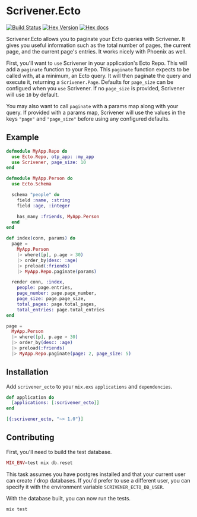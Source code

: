 # Scrivener.Ecto

[![Build Status](https://travis-ci.org/drewolson/scrivener_ecto.svg?branch=master)](https://travis-ci.org/drewolson/scrivener_ecto) [![Hex Version](http://img.shields.io/hexpm/v/scrivener_ecto.svg?style=flat)](https://hex.pm/packages/scrivener_ecto) [![Hex docs](http://img.shields.io/badge/hex.pm-docs-green.svg?style=flat)](https://hexdocs.pm/scrivener_ecto)

Scrivener.Ecto allows you to paginate your Ecto queries with Scrivener. It gives you useful information such as the total number of pages, the current page, and the current page's entries. It works nicely with Phoenix as well.

First, you'll want to `use` Scrivener in your application's Ecto Repo. This will add a `paginate` function to your Repo. This `paginate` function expects to be called with, at a minimum, an Ecto query. It will then paginate the query and execute it, returning a `Scrivener.Page`. Defaults for `page_size` can be configued when you `use` Scrivener. If no `page_size` is provided, Scrivener will use `10` by default.

You may also want to call `paginate` with a params map along with your query. If provided with a params map, Scrivener will use the values in the keys `"page"` and `"page_size"` before using any configured defaults.

## Example

```elixir
defmodule MyApp.Repo do
  use Ecto.Repo, otp_app: :my_app
  use Scrivener, page_size: 10
end
```

```elixir
defmodule MyApp.Person do
  use Ecto.Schema

  schema "people" do
    field :name, :string
    field :age, :integer

    has_many :friends, MyApp.Person
  end
end
```

```elixir
def index(conn, params) do
  page =
    MyApp.Person
    |> where([p], p.age > 30)
    |> order_by(desc: :age)
    |> preload(:friends)
    |> MyApp.Repo.paginate(params)

  render conn, :index,
    people: page.entries,
    page_number: page.page_number,
    page_size: page.page_size,
    total_pages: page.total_pages,
    total_entries: page.total_entries
end
```

```elixir
page =
  MyApp.Person
  |> where([p], p.age > 30)
  |> order_by(desc: :age)
  |> preload(:friends)
  |> MyApp.Repo.paginate(page: 2, page_size: 5)
```

## Installation

Add `scrivener_ecto` to your `mix.exs` `applications` and `dependencies`.

```elixir
def application do
  [applications: [:scrivener_ecto]]
end
```

```elixir
[{:scrivener_ecto, "~> 1.0"}]
```

## Contributing

First, you'll need to build the test database.

```elixir
MIX_ENV=test mix db.reset
```

This task assumes you have postgres installed and that your current user can create / drop databases. If you'd prefer to use a different user, you can specify it with the environment variable `SCRIVENER_ECTO_DB_USER`.

With the database built, you can now run the tests.

```elixir
mix test
```
